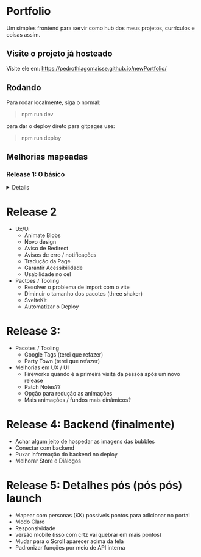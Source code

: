 # Portfolio

Um simples frontend para servir como hub dos meus projetos, currículos e coisas assim.

## Visite o projeto já hosteado

Visite ele em: <https://pedrothiagomaisse.github.io/newPortfolio/>

## Rodando

Para rodar localmente, siga o normal:
> npm run dev

para dar o deploy direto para gitpages use:
> npm run deploy

## Melhorias mapeadas

### Release 1: O básico
<details>
- ~Banner img~  
- ~Garantir nota alta no lighthouse (talvez isso quebre em mais tasks)~  
    nota atual: 100, 100, 100, 100  
    -~Page prevented back/forward cache restoration - resolvido quando foi pro git~  
    -~ Cor do open source não tem contraste suficiente~  
    -~Diminuir tamanho das imagens~  
    -~Aspect Ratio das imagens~  
- ~Melhorar o ReadMe~  
- ~Adicionar listas com links, e tags dentro do banner~  
- ~Adicionar um gradiante nas imagens do banner para facilitar a leitura (ou uma layer cinza)~  
- ~Melhorar o texto dos banners~  
- ~Bug de clicar no banner~  
- ~Diminuir as ondas no curriculo~  
- ~Novo componente de bubbles para cada opção~  
- ~Modificar a Appbar para parte dela ficar emcima do conteúdo~  
- ~Criar uma variável global para pegar as cores de tags (sim, isso é sério)~  
- ~Juntar os projetos e ver se o componente precisa de algo~  
- ~Separar o Banner em +1 componente~  
- ~Rever o visual geral da page~  
- ~Limpar outras coisas~  
</details>

# Release 2
- Ux/Ui
	- Animate Blobs
	- Novo design
	- Aviso de Redirect
	- Avisos de erro / notificações
	- Tradução da Page
	- Garantir Acessibilidade
	- Usabilidade no cel
- Pactoes / Tooling
	- Resolver o problema de import com o vite
	- Diminuir o tamanho dos pacotes (three shaker)
	- SvelteKit
	- Automatizar o Deploy

# Release 3:
- Pacotes / Tooling
    - Google Tags (terei que refazer)
    - Party Town (terei que refazer)
- Melhorias em UX / UI    
    - Fireworks quando é a primeira visita da pessoa após um novo release
    - Patch Notes??
    - Opção para redução as animações
    - Mais animações / fundos mais dinâmicos?

# Release 4: Backend (finalmente)
- Achar algum jeito de hospedar as imagens das bubbles
- Conectar com backend
- Puxar informação do backend no deploy
- Melhorar Store e Diálogos

# Release 5: Detalhes pós (pós pós) launch
- Mapear com personas (KK) possíveis pontos para adicionar no portal
- Modo Claro
- Responsividade
- versão mobile (isso com crtz vai quebrar em mais pontos)
- Mudar para o Scroll aparecer acima da tela
- Padronizar funções por meio de API interna
